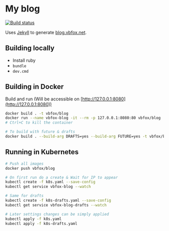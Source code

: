 # My blog

[![Build status](https://ci.appveyor.com/api/projects/status/f92nv0mkd85rxkjp/branch/master?svg=true)](https://ci.appveyor.com/project/vbfox/blog/branch/master)

Uses [Jekyll](https://jekyllrb.com) to generate [blog.vbfox.net](https://blog.vbfox.net).

## Building locally

* Install ruby
* `bundle`
* `dev.cmd`

## Building in Docker

Build and run (Will be accessible on [http://127.0.0.1:8080](http://127.0.0.1:8080))

```bash
docker build . -t vbfox/blog
docker run --name vbfox-blog -it --rm -p 127.0.0.1:8080:80 vbfox/blog
# Ctrl+C to kill the container

# To build with future & drafts
docker build . --build-arg DRAFTS=yes --build-arg FUTURE=yes -t vbfox/blog:drafts
```

## Running in Kubernetes

```bash
# Push all images
docker push vbfox/blog

# On first run do a create & Wait for IP to appear
kubectl create -f k8s.yaml --save-config
kubectl get service vbfox-blog --watch

# Same for drafts
kubectl create -f k8s-drafts.yaml --save-config
kubectl get service vbfox-blog-drafts --watch

# Later settings changes can be simply applied
kubectl apply -f k8s.yaml
kubectl apply -f k8s-drafts.yaml
```
